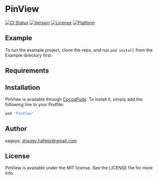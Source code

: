 # PinView

[![CI Status](https://img.shields.io/travis/sagaya/PinView.svg?style=flat)](https://travis-ci.org/sagaya/PinView)
[![Version](https://img.shields.io/cocoapods/v/PinView.svg?style=flat)](https://cocoapods.org/pods/PinView)
[![License](https://img.shields.io/cocoapods/l/PinView.svg?style=flat)](https://cocoapods.org/pods/PinView)
[![Platform](https://img.shields.io/cocoapods/p/PinView.svg?style=flat)](https://cocoapods.org/pods/PinView)

## Example

To run the example project, clone the repo, and run `pod install` from the Example directory first.

## Requirements

## Installation

PinView is available through [CocoaPods](https://cocoapods.org). To install
it, simply add the following line to your Podfile:

```ruby
pod 'PinView'
```

## Author

sagaya, shaggy.hafeez@gmail.com

## License

PinView is available under the MIT license. See the LICENSE file for more info.
